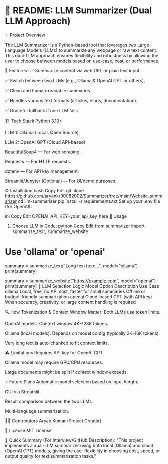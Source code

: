 # 📄 README: LLM Summarizer (Dual LLM Approach)

✨ Project Overview

The LLM Summarizer is a Python-based tool that leverages two Large Language Models (LLMs) to summarize any webpage or raw text content. This dual-LLM approach ensures flexibility and robustness by allowing the user to choose between models based on use-case, cost, or performance.

🚀 Features-
✅ Summarize content via web URL or plain text input.

✅ Switch between two LLMs (e.g., Ollama & OpenAI GPT or others).

✅ Clean and human-readable summaries.

✅ Handles various text formats (articles, blogs, documentation).

✅ Graceful fallback if one LLM fails.

🏗️ Tech Stack
Python 3.10+

LLM 1: Ollama (Local, Open Source)

LLM 2: OpenAI GPT (Cloud API-based)

BeautifulSoup4 — For web scraping.

Requests — For HTTP requests.

dotenv — For API key management.

Streamlit/Jupyter (Optional) — For UI/demo purposes.

⚙️ Installation
bash
Copy
Edit
git clone https://github.com/aryankr30082002/Summarizer/tree/main/Website_summarizer
cd llm-summarizer
pip install -r requirements.txt
Set up your .env file (for OpenAI):

ini
Copy
Edit
OPENAI_API_KEY=your_api_key_here
📝 Usage
1. Choose LLM in Code:
python
Copy
Edit
from summarizer import summarize_text, summarize_website

# Use 'ollama' or 'openai'
summary = summarize_text("Long text here...", model="ollama")
print(summary)

summary = summarize_website("https://example.com", model="openai")
print(summary)
🔄 LLM Selection Logic
Model Option	Description	Use Case
ollama	Local, free, no API cost, faster for small summaries	Offline or budget-friendly summarization
openai	Cloud-based GPT (with API key)	When accuracy, creativity, or large content handling is required

🔍 How Tokenization & Context Window Matter:
Both LLMs use token limits.

OpenAI models: Context window 4K–128K tokens.

Ollama (local models): Depends on model config (typically 2K–16K tokens).

Very long text is auto-chunked to fit context limits.

⚠️ Limitations
Requires API key for OpenAI GPT.

Ollama model may require GPU/CPU resources.

Large documents might be split if context window exceeds.

💡 Future Plans
Automatic model selection based on input length.

GUI via Streamlit.

Result comparison between the two LLMs.

Multi-language summarization.

👨‍💻 Contributors
Aryan Kumar (Project Creator)

📜 License
MIT License

📝 Quick Summary (For Interview/GitHub Description):
"This project implements a dual-LLM summarizer using both local (Ollama) and cloud (OpenAI GPT) models, giving the user flexibility in choosing cost, speed, or output quality for text summarization tasks."
